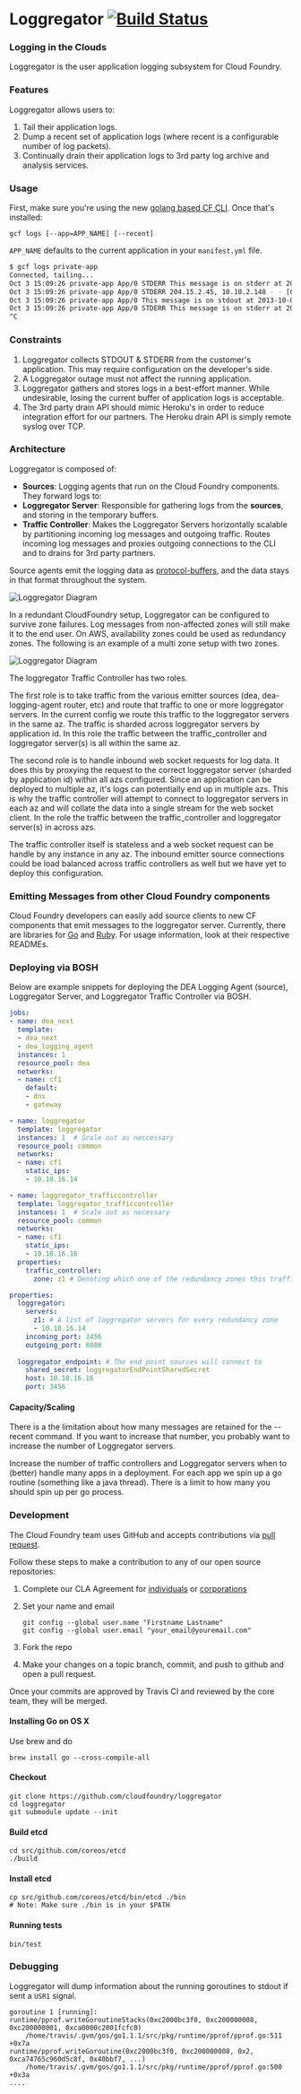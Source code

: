 # Loggregator [![Build Status](https://travis-ci.org/cloudfoundry/loggregator.png?branch=master)](https://travis-ci.org/cloudfoundry/loggregator)
  
### Logging in the Clouds   
  
Loggregator is the user application logging subsystem for Cloud Foundry.
 

### Features

Loggregator allows users to:

1. Tail their application logs.
1. Dump a recent set of application logs (where recent is a configurable number of log packets).
1. Continually drain their application logs to 3rd party log archive and analysis services.

### Usage

First, make sure you're using the new [golang based CF CLI](https://github.com/cloudfoundry/cli).  Once that's installed:

```
gcf logs [--app=APP_NAME] [--recent]
```

`APP_NAME` defaults to the current application in your `manifest.yml` file.

``` bash
$ gcf logs private-app
Connected, tailing...
Oct 3 15:09:26 private-app App/0 STDERR This message is on stderr at 2013-10-03 22:09:26 +0000 for private-app instance 0
Oct 3 15:09:26 private-app App/0 STDERR 204.15.2.45, 10.10.2.148 - - [03/Oct/2013 22:09:26] "GET / HTTP/1.1" 200 81 0.0010
Oct 3 15:09:26 private-app App/0 This message is on stdout at 2013-10-03 22:09:26 +0000 for private-app instance 0
Oct 3 15:09:26 private-app App/0 STDERR This message is on stderr at 2013-10-03 22:09:26 +0000 for private-app instance 0
^C
```

### Constraints

1. Loggregator collects STDOUT & STDERR from the customer's application.  This may require configuration on the developer's side.
1. A Loggregator outage must not affect the running application.
1. Loggregator gathers and stores logs in a best-effort manner.  While undesirable, losing the current buffer of application logs is acceptable.
1. The 3rd party drain API should mimic Heroku's in order to reduce integration effort for our partners.  The Heroku drain API is simply remote syslog over TCP.

### Architecture

Loggregator is composed of:

* **Sources**: Logging agents that run on the Cloud Foundry components.  They forward logs to:
* **Loggregator Server**: Responsible for gathering logs from the **sources**, and storing in the temporary buffers.
* **Traffic Controller**: Makes the Loggregator Servers horizontally scalable by partitioning incoming log messages and outgoing traffic. Routes incoming log messages and proxies outgoing connections to the CLI and to drains for 3rd party partners.

Source agents emit the logging data as [protocol-buffers](https://code.google.com/p/protobuf/), and the data stays in that format throughout the system.

![Loggregator Diagram](docs/loggregator.png)

In a redundant CloudFoundry setup, Loggregator can be configured to survive zone failures. Log messages from non-affected zones will still make it to the end user. On AWS, availability zones could be used as redundancy zones. The following is an example of a multi zone setup with two zones.

![Loggregator Diagram](docs/loggregator_multizone.png)

The loggregator Traffic Controller has two roles.   

The first role is to take traffic from the various emitter sources (dea, dea-logging-agent router, etc) and route that traffic to one or more loggregator servers.   In the current config we route this traffic to the loggregator servers in the same az.   The traffic is sharded across loggregator servers by application id.    In this role the traffic between the traffic_controller and loggregator server(s) is all within the same az.

The second role is to handle inbound web socket requests for log data.    It does this by proxying the request to the correct loggregator server (sharded by application id) within all azs configured.  Since an application can be deployed to multiple az, it's logs can potentially end up in multiple azs.   This is why the traffic controller will attempt to connect to loggregator servers in each az and will collate the data into a single stream for the web socket client.    In the role the traffic between the traffic_controller and loggregator server(s) in across azs.

The traffic controller itself is stateless and a web socket request can be handle by any instance in any az.    The inbound emitter source connections could be load balanced across traffic controllers as well but we have yet to deploy this configuration.

### Emitting Messages from other Cloud Foundry components

Cloud Foundry developers can easily add source clients to new CF components that emit messages to the loggregator server.  Currently, there are libraries for [Go](https://github.com/cloudfoundry/loggregatorlib/tree/master/emitter) and [Ruby](https://github.com/cloudfoundry/loggregator_emitter). For usage information, look at their respective READMEs.

### Deploying via BOSH

Below are example snippets for deploying the DEA Logging Agent (source), Loggregator Server, and Loggregator Traffic Controller via BOSH.

```yaml
jobs:
- name: dea_next
  template:
  - dea_next
  - dea_logging_agent
  instances: 1
  resource_pool: dea
  networks:
  - name: cf1
    default:
    - dns
    - gateway

- name: loggregator
  template: loggregator
  instances: 1  # Scale out as neccessary
  resource_pool: common
  networks:
  - name: cf1
    static_ips:
    - 10.10.16.14

- name: loggregator_trafficcontroller
  template: loggregator_trafficcontroller
  instances: 1  # Scale out as necessary
  resource_pool: common
  networks:
  - name: cf1
    static_ips:
    - 10.10.16.16
  properties:
    traffic_controller:
      zone: z1 # Denoting which one of the redundancy zones this traffic controller is servicing

properties:
  loggregator:
    servers:
      z1: # A list of loggregator servers for every redundancy zone
      - 10.10.16.14
    incoming_port: 3456
    outgoing_port: 8080
    
  loggregator_endpoint: # The end point sources will connect to
    shared_secret: loggregatorEndPointSharedSecret  
    host: 10.10.16.16
    port: 3456
```

#### Capacity/Scaling

There is a the limitation about how many messages are retained for the --recent command. If you want to increase that number, you probably want to increase the number of Loggregator servers.

Increase the number of traffic controllers and Loggregator servers when to (better) handle many apps in a deployment. For each app we spin up a go routine (something like a java thread). There is a limit to how many you should spin up per go process.

### Development

The Cloud Foundry team uses GitHub and accepts contributions via [pull request](https://help.github.com/articles/using-pull-requests).

Follow these steps to make a contribution to any of our open source repositories:

1. Complete our CLA Agreement for [individuals](http://www.cloudfoundry.org/individualcontribution.pdf) or [corporations](http://www.cloudfoundry.org/corpcontribution.pdf)
1. Set your name and email

    ```
    git config --global user.name "Firstname Lastname"
    git config --global user.email "your_email@youremail.com"
    ```

1. Fork the repo
1. Make your changes on a topic branch, commit, and push to github and open a pull request.

Once your commits are approved by Travis CI and reviewed by the core team, they will be merged.

#### Installing Go on OS X

Use brew and do

    brew install go --cross-compile-all

#### Checkout

```
git clone https://github.com/cloudfoundry/loggregator
cd loggregator
git submodule update --init
```

#### Build etcd
```
cd src/github.com/coreos/etcd
./build
```

#### Install etcd
```
cp src/github.com/coreos/etcd/bin/etcd ./bin
# Note: Make sure ./bin is in your $PATH
```

#### Running tests

```
bin/test
```

### Debugging


Loggregator will dump information about the running goroutines to stdout if sent a `USR1` signal.

```
goroutine 1 [running]:
runtime/pprof.writeGoroutineStacks(0xc2000bc3f0, 0xc200000008, 0xc200000001, 0xca0000c2001fcfc0)
	/home/travis/.gvm/gos/go1.1.1/src/pkg/runtime/pprof/pprof.go:511 +0x7a
runtime/pprof.writeGoroutine(0xc2000bc3f0, 0xc200000008, 0x2, 0xca74765c960d5c8f, 0x40bbf7, ...)
	/home/travis/.gvm/gos/go1.1.1/src/pkg/runtime/pprof/pprof.go:500 +0x3a
....
``` 
